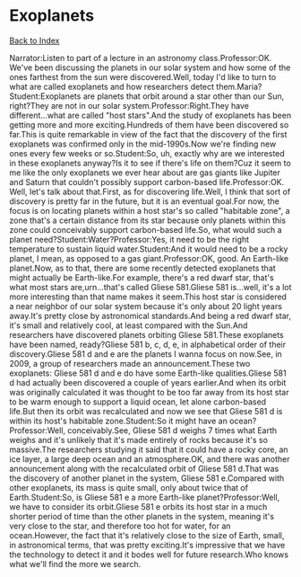 # Exoplanets
[Back to Index](https://github.com/windows10010/tpoExtractor/blob/master/README.md)

Narrator:Listen to part of a lecture in an astronomy class.Professor:OK. We've been discussing the planets in our solar system and how some of the ones farthest from the sun were discovered.Well, today I'd like to turn to what are called exoplanets and how researchers detect them.Maria?Student:Exoplanets are planets that orbit around a star other than our Sun, right?They are not in our solar system.Professor:Right.They have different...what are called "host stars".And the study of exoplanets has been getting more and more exciting.Hundreds of them have been discovered so far.This is quite remarkable in view of the fact that the discovery of the first exoplanets was confirmed only in the mid-1990s.Now we're finding new ones every few weeks or so.Student:So, uh, exactly why are we interested in these exoplanets anyway?Is it to see if there's life on them?Cuz it seem to me like the only exoplanets we ever hear about are gas giants like Jupiter and Saturn that couldn't possibly support carbon-based life.Professor:OK. Well, let's talk about that.First, as for discovering life.Well, I think that sort of discovery is pretty far in the future, but it is an eventual goal.For now, the focus is on locating planets within a host star's so called "habitable zone", a zone that's a certain distance from its star because only planets within this zone could conceivably support carbon-based life.So, what would such a planet need?Student:Water?Professor:Yes, it need to be the right temperature to sustain liquid water.Student:And it would need to be a rocky planet, I mean, as opposed to a gas giant.Professor:OK, good. An Earth-like planet.Now, as to that, there are some recently detected exoplanets that might actually be Earth-like.For example, there's a red dwarf star, that's what most stars are,urn...that's called Gliese 581.Gliese 581 is...well, it's a lot more interesting than that name makes it seem.This host star is considered a near neighbor of our solar system because it's only about 20 light years away.It's pretty close by astronomical standards.And being a red dwarf star, it's small and relatively cool, at least compared with the Sun.And researchers have discovered planets orbiting Gliese 581.These exoplanets have been named, ready?Gliese 581 b, c, d, e, in alphabetical order of their discovery.Gliese 581 d and e are the planets I wanna focus on now.See, in 2009, a group of researchers made an announcement.These two exoplanets: Gliese 581 d and e do have some Earth-like qualities.Gliese 581 d had actually been discovered a couple of years earlier.And when its orbit was originally calculated it was thought to be too far away from its host star to be warm enough to support a liquid ocean, let alone carbon-based life.But then its orbit was recalculated and now we see that Gliese 581 d is within its host's habitable zone.Student:So it might have an ocean?Professor:Well, conceivably.See, Gliese 581 d weighs 7 times what Earth weighs and it's unlikely that it's made entirely of rocks because it's so massive.The researchers studying it said that it could have a rocky core, an ice layer, a large deep ocean and an atmosphere.OK, and there was another announcement along with the recalculated orbit of Gliese 581 d.That was the discovery of another planet in the system, Gliese 581 e.Compared with other exoplanets, its mass is quite small, only about twice that of Earth.Student:So, is Gliese 581 e a more Earth-like planet?Professor:Well, we have to consider its orbit.Gliese 581 e orbits its host star in a much shorter period of time than the other planets in the system, meaning it's very close to the star, and therefore too hot for water, for an ocean.However, the fact that it's relatively close to the size of Earth, small, in astronomical terms, that was pretty exciting.It's impressive that we have the technology to detect it and it bodes well for future research.Who knows what we'll find the more we search.
 